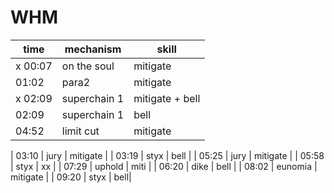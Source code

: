 # WHM
| time | mechanism | skill |
|---|---|---|
| x 00:07 | on the soul  | mitigate |
| 01:02 | para2  | mitigate |
| x 02:09 | superchain 1 | mitigate + bell |
| 02:09 | superchain 1 | bell |
| 04:52 | limit cut | mitigate |



| 03:10 | jury  | mitigate |
| 03:19 | styx  | bell |
| 05:25 | jury | mitigate |
| 05:58 | styx     | xx |
| 07:29 | uphold | miti |
| 06:20 | dike     | bell |
| 08:02 | eunomia  | mitigate |
| 09:20 | styx     | bell|
